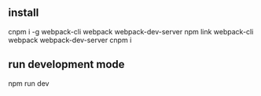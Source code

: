 ## install 
cnpm i -g webpack-cli webpack webpack-dev-server
npm link webpack-cli webpack webpack-dev-server
cnpm i

## run development mode

npm run dev

